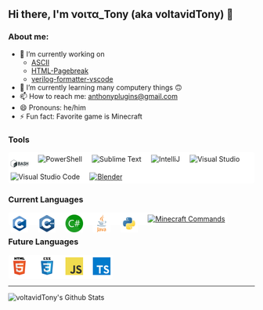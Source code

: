 ## Hi there, I'm νοιτα_Tony (aka voltavidTony) 👋

### About me:
- 🔭 I’m currently working on
    - [ASCII](https://github.com/voltavidTony/ASCII)
    - [HTML-Pagebreak](https://github.com/voltavidTony/HTML-Pagebreak)
    - [verilog-formatter-vscode](https://github.com/voltavidTony/verilog-formatter-vscode)
- 🌱 I’m currently learning many computery things 🙃
- 📫 How to reach me: [anthonyplugins@gmail.com](mailto:anthonyplugins@gmail.com)
- 😄 Pronouns: he/him
- ⚡ Fun fact: Favorite game is Minecraft

### Tools

<div style="background-color: white; width: fit-content; padding: 5px; border-radius: 5px"><a href="#">
    <img align="left" alt="Bash" height="36px" style="margin-right: 20px" src="https://raw.githubusercontent.com/github/explore/80688e429a7d4ef2fca1e82350fe8e3517d3494d/topics/bash/bash.png" />
    <img align="left" alt="PowerShell" height="36px" style="margin-right: 20px" src="https://docs.microsoft.com/en-us/powershell/media/index/powershell_128.svg" />
    <img align="left" alt="Sublime Text" height="36px" style="margin-right: 20px" src="https://www.sublimehq.com/images/sublime_text.png" />
    <img align="left" alt="IntelliJ" height="36px" style="margin-right: 20px" src="https://resources.jetbrains.com/storage/products/intellij-idea/img/meta/intellij-idea_logo_300x300.png" />
    <img align="left" alt="Visual Studio" height="36px" style="margin-right: 20px" src="https://visualstudio.microsoft.com/wp-content/uploads/2021/10/Product-Icon.svg" />
    <img align="left" alt="Visual Studio Code" height="36px" style="margin-right: 20px" src="https://visualstudio.microsoft.com/wp-content/uploads/2019/09/vs-code-responsive-01-1.png" />
    <img alt="Blender" height="36px" src="https://www.blender.org/wp-content/uploads/2015/03/blender_logo_socket-1-1280x391.png" />
</a></div>

### Current Languages

<div style="background-color: white; width: fit-content; padding: 5px; border-radius: 5px"><a href="#">
    <img align="left" alt="C#" height="36px" style="margin-right: 20px" src="https://raw.githubusercontent.com/github/explore/f3e22f0dca2be955676bc70d6214b95b13354ee8/topics/c/c.png" />
    <img align="left" alt="C++" height="36px" style="margin-right: 20px" src="https://raw.githubusercontent.com/github/explore/180320cffc25f4ed1bbdfd33d4db3a66eeeeb358/topics/cpp/cpp.png" />
    <img align="left" alt="C#" height="36px" style="margin-right: 20px" src="https://raw.githubusercontent.com/github/explore/80688e429a7d4ef2fca1e82350fe8e3517d3494d/topics/csharp/csharp.png" />
    <img align="left" alt="Java" height="36px" style="margin-right: 20px" src="https://raw.githubusercontent.com/github/explore/5b3600551e122a3277c2c5368af2ad5725ffa9a1/topics/java/java.png" />
    <img align="left" alt="Python" height="36px" style="margin-right: 20px" src="https://raw.githubusercontent.com/github/explore/80688e429a7d4ef2fca1e82350fe8e3517d3494d/topics/python/python.png" />
    <img alt="Minecraft Commands" height="36px" src="https://static.wikia.nocookie.net/minecraft_gamepedia/images/7/76/Impulse_Command_Block.gif/revision/latest?cb=20191017044126" />
</a></div>

### Future Languages

<div style="background-color: white; width: fit-content; padding: 5px; border-radius: 5px"><a href="#">
    <img align="left" alt="CSS 3" height="36px" style="margin-right: 20px" src="https://raw.githubusercontent.com/github/explore/80688e429a7d4ef2fca1e82350fe8e3517d3494d/topics/html/html.png" />
    <img align="left" alt="JavaScript" height="36px" style="margin-right: 20px" src="https://raw.githubusercontent.com/github/explore/80688e429a7d4ef2fca1e82350fe8e3517d3494d/topics/css/css.png" />
    <img align="left" alt="JavaScript" height="36px" style="margin-right: 20px" src="https://raw.githubusercontent.com/github/explore/80688e429a7d4ef2fca1e82350fe8e3517d3494d/topics/javascript/javascript.png" />
    <img alt="TypeScript" height="36px" src="https://raw.githubusercontent.com/github/explore/80688e429a7d4ef2fca1e82350fe8e3517d3494d/topics/typescript/typescript.png" />
</a></div>

---

<img alt="voltavidTony's Github Stats" src="https://github-readme-stats.vercel.app/api?username=voltavidTony&show_cons=true&hide_border=true" />
